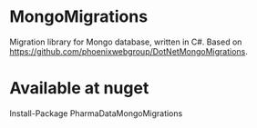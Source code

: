 # MongoMigrations
Migration library for Mongo database, written in C#. Based on https://github.com/phoenixwebgroup/DotNetMongoMigrations.

# Available at nuget
Install-Package PharmaDataMongoMigrations
